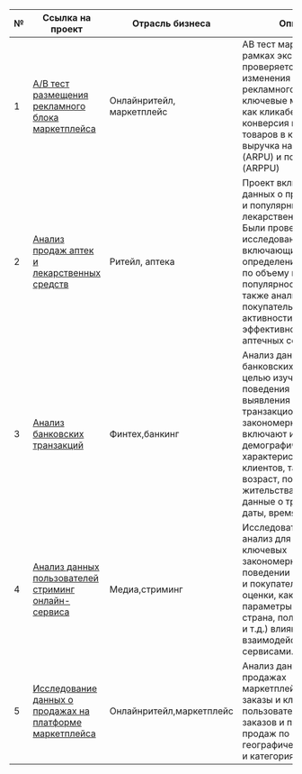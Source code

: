 № | Ссылка на проект | Отрасль бизнеса | Описание | Используемые библиотеки | Презентация проекта 
---|---|---|---|---|---
1 | [A/B тест размещения рекламного блока маркетплейса](https://github.com/a08037/Portfolio_Dmitry_Frolov/tree/main/AB_test)| Онлайнритейл, маркетплейс | AB тест маркетплейса. В рамках эксперимента проверяется влияние изменения расположения рекламного блока на ключевые метрики, такие как кликабельность, конверсия в добавления товаров в корзину, выручка на пользователя (ARPU) и покупателя (ARPPU) | *pandas, numpy, matplotlib, seaborn, plotly, scipy* | [Презентация "A/B тест размещения рекламного блока маркетплейса"](https://github.com/a08037/Portfolio_Dmitry_Frolov/blob/main/AB_test/AB%20test.pptx)
2 | [Анализ продаж аптек и лекарственных средств](https://github.com/a08037/Portfolio_Dmitry_Frolov/tree/main/AB_test) |  Ритейл, аптека | Проект включает анализ данных о продажах аптек и популярных лекарственных средств. Были проведены исследования, включающие определение топ-3 аптек по объему продаж, популярность лекарств, а также анализ покупательской активности и эффективности различных аптечных сетей |  *pandas, numpy, matplotlib, seaborn, scipy* | [Презентация "Анализ продаж аптек и лекарственных средств"](https://github.com/a08037/Portfolio_Dmitry_Frolov/blob/main/AB_test/AB%20test.pptx)
3 | [Анализ банковских транзакций](https://github.com/a08037/Portfolio_Dmitry_Frolov/tree/main/AB_test) | Финтех,банкинг | Анализ данных о банковских транзакциях с целью изучения поведения клиентов и выявления транзакционных закономерностей. Данные включают информацию о демографических характеристиках клиентов, таких как возраст, пол, место жительства, а также данные о транзакциях — даты, время и суммы | *pandas, numpy, matplotlib, seaborn, scipy* | [Презентация "Анализ банковских транзакций"](https://github.com/a08037/Portfolio_Dmitry_Frolov/blob/main/AB_test/AB%20test.pptx)
4 | [Анализ данных пользователей стриминг онлайн-сервиса](https://github.com/a08037/Portfolio_Dmitry_Frolov/tree/main/AB_test) | Медиа,стриминг | Исследовательский анализ для выявления ключевых закономерностей в поведении пользователей и покупателей, а также оценки, как различные параметры (возраст, страна, пол, тип подписки и т.д.) влияют на взаимодействие с сервисами. | *pandas, numpy, matplotlib, seaborn, scipy* | [Презентация "Анализ данных пользователей стриминг онлайн-сервиса"](https://github.com/a08037/Portfolio_Dmitry_Frolov/blob/main/AB_test/AB%20test.pptx)
5 | [Исследование данных о продажах на платформе маркетплейса](https://github.com/a08037/Portfolio_Dmitry_Frolov/tree/main/AB_test) | Онлайнритейл,маркетплейс | Анализ данных о продажах маркетплейса.Уникальные заказы и клиенты.Локация пользователей.Динамика заказов и продаж.Анализ продаж по географическим регионам и категориям.  | *pandas, numpy, matplotlib, seaborn, scipy* | [Презентация "Исследование данных о продажах на платформе маркетплейса"](https://github.com/a08037/Portfolio_Dmitry_Frolov/blob/main/AB_test/AB%20test.pptx)
